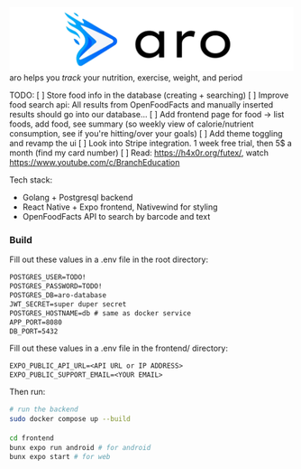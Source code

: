 ![app banner](frontend/assets/banner-readme.png)
aro helps you *track* your nutrition, exercise, weight, and period

TODO:
[  ] Store food info in the database (creating + searching)
[  ] Improve food search api: All results from OpenFoodFacts and manually inserted results should go into our database...
[  ] Add frontend page for food -> list foods, add food, see summary (so weekly view of calorie/nutrient consumption, see if you're hitting/over your goals)
[  ] Add theme toggling and revamp the ui
[  ] Look into Stripe integration. 1 week free trial, then 5$ a month (find my card number)
[  ] Read: https://h4x0r.org/futex/, watch https://www.youtube.com/c/BranchEducation

Tech stack:
- Golang + Postgresql backend
- React Native + Expo frontend, Nativewind for styling
- OpenFoodFacts API to search by barcode and text

### Build
Fill out these values in a .env file in the root directory:
```
POSTGRES_USER=TODO!
POSTGRES_PASSWORD=TODO!
POSTGRES_DB=aro-database
JWT_SECRET=super duper secret
POSTGRES_HOSTNAME=db # same as docker service
APP_PORT=8080
DB_PORT=5432
```

Fill out these values in a .env file in the frontend/ directory:
```
EXPO_PUBLIC_API_URL=<API URL or IP ADDRESS>
EXPO_PUBLIC_SUPPORT_EMAIL=<YOUR EMAIL>
```

Then run:
```bash
# run the backend
sudo docker compose up --build

cd frontend
bunx expo run android # for android
bunx expo start # for web
```
